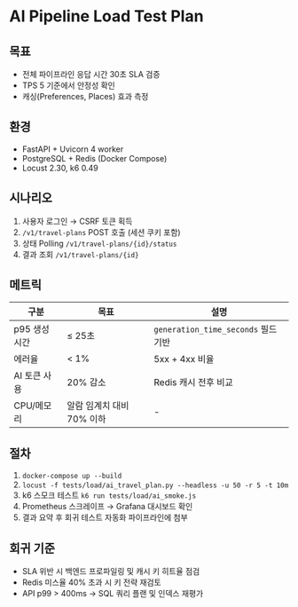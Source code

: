 # AI Pipeline Load Test Plan

## 목표
- 전체 파이프라인 응답 시간 30초 SLA 검증
- TPS 5 기준에서 안정성 확인
- 캐싱(Preferences, Places) 효과 측정

## 환경
- FastAPI + Uvicorn 4 worker
- PostgreSQL + Redis (Docker Compose)
- Locust 2.30, k6 0.49

## 시나리오
1. 사용자 로그인 → CSRF 토큰 획득
2. `/v1/travel-plans` POST 호출 (세션 쿠키 포함)
3. 상태 Polling `/v1/travel-plans/{id}/status`
4. 결과 조회 `/v1/travel-plans/{id}`

## 메트릭
| 구분 | 목표 | 설명 |
| --- | --- | --- |
| p95 생성 시간 | ≤ 25초 | `generation_time_seconds` 필드 기반 |
| 에러율 | < 1% | 5xx + 4xx 비율 |
| AI 토큰 사용 | 20% 감소 | Redis 캐시 전후 비교 |
| CPU/메모리 | 알람 임계치 대비 70% 이하 | \- |

## 절차
1. `docker-compose up --build`
2. `locust -f tests/load/ai_travel_plan.py --headless -u 50 -r 5 -t 10m`
3. k6 스모크 테스트 `k6 run tests/load/ai_smoke.js`
4. Prometheus 스크레이프 → Grafana 대시보드 확인
5. 결과 요약 후 회귀 테스트 자동화 파이프라인에 첨부

## 회귀 기준
- SLA 위반 시 백엔드 프로파일링 및 캐시 키 히트율 점검
- Redis 미스율 40% 초과 시 키 전략 재검토
- API p99 > 400ms → SQL 쿼리 플랜 및 인덱스 재평가
